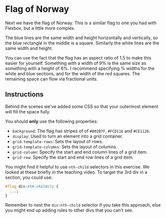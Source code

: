 # Flag of Norway

Next we have the flag of Norway. This is a similar flag to one you had with Flexbox, but a little more complex.

The blue lines are the same width and height horizontally and vertically, so the blue rectangle in the middle is a square. Similarly the white lines are the same width and height.

You can use the fact that the flag has an aspect ratio of 1.5 to make this easier for yourself. Something with a width of 9% is the same size as something with a height of 6%. I recommend specifying % widths for the white and blue sections, and for the width of the red squares. The remaining space can flow via fractional units.

## Instructions

Behind the scenes we've added some CSS so that your outermost element will fill the space fully.

You should **only** use the following properties:

- `background`: The flag has stripes of of `#002B7F`, `#FCD116` and `#CE1126`.
- `display`: Used to turn an element into a grid container.
- `grid-template-rows`: Sets the layout of rows.
- `grid-template-columns`: Sets the layout of columns.
- `grid-column`: Specify the start and end column lines of a grid item.
- `grid-row`: Specify the start and end row lines of a grid item.

You might find it helpful to use `nth-child` selectors in this exercise. We looked at these briefly in the teaching video. To target the 3rd div in a section, you could use:

```css
#flag div:nth-child(3) {
  ...;
}
```

Remember to nest the `div:nth-child` selector if you take this approach, else you might end up adding rules to other divs that you can't see.
